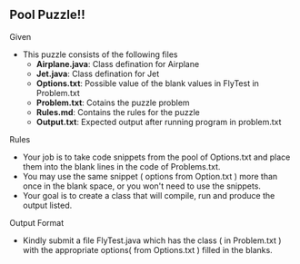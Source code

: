 ## Pool Puzzle!!

Given
- This puzzle consists of the following files
    - **Airplane.java**: Class defination for Airplane
    - **Jet.java**: Class defination for Jet 
    - **Options.txt**:  Possible value of the blank values in FlyTest in Problem.txt
    - **Problem.txt**: Cotains the puzzle problem 
    - **Rules.md**: Contains the rules for the puzzle
    - **Output.txt**: Expected output after running program in problem.txt

Rules
- Your job is to take code snippets from the pool of Options.txt and place them into the blank 
lines in the code of Problems.txt.
- You may use the same snippet ( options from Option.txt ) more than once in the blank space, or you won't 
need to use the snippets.
- Your goal is to create a class that will compile, run and produce the output listed.

Output Format 
- Kindly submit a file FlyTest.java which has the class ( in Problem.txt ) with the appropriate
options( from Options.txt ) filled in the blanks.
